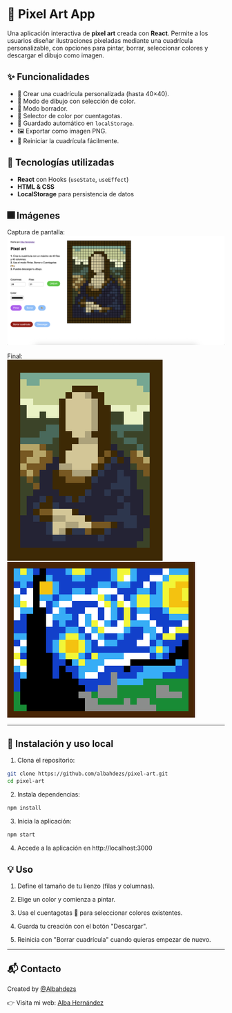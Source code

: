 # 🎨 Pixel Art App

Una aplicación interactiva de **pixel art** creada con **React**. Permite a los usuarios diseñar ilustraciones pixeladas mediante una cuadrícula personalizable, con opciones para pintar, borrar, seleccionar colores y descargar el dibujo como imagen.

## ✨ Funcionalidades

- 📏 Crear una cuadrícula personalizada (hasta 40×40).
- 🎨 Modo de dibujo con selección de color.
- 🧼 Modo borrador.
- 🧪 Selector de color por cuentagotas.
- 💾 Guardado automático en `localStorage`.
- 🖼 Exportar como imagen PNG.
- 🔄 Reiniciar la cuadrícula fácilmente.

## 🧰 Tecnologías utilizadas

- **React** con Hooks (`useState`, `useEffect`)
- **HTML & CSS**
- **LocalStorage** para persistencia de datos

## 🎆 Imágenes

Captura de pantalla:
![Captura](/assets/captura.png)

Final:<br />
![MonaLisa](/assets/mona-lisa.png) <br />
![NocheEstrellada](/assets/noche-estrellada.png)

---

## 🚀 Instalación y uso local

1. Clona el repositorio:

```bash
git clone https://github.com/albahdezs/pixel-art.git
cd pixel-art
```

2. Instala dependencias:

```bash
npm install
```

3. Inicia la aplicación:
```bash
npm start
```

4. Accede a la aplicación en http://localhost:3000

## 💡 Uso

1. Define el tamaño de tu lienzo (filas y columnas).

2. Elige un color y comienza a pintar.

3. Usa el cuentagotas 🎨 para seleccionar colores existentes.

4. Guarda tu creación con el botón "Descargar".

5. Reinicia con "Borrar cuadrícula" cuando quieras empezar de nuevo.

---

## 📬 Contacto

Created by [@Albahdezs](https://github.com/Albahdezs)<br />

👉 Visita mi web: [Alba Hernández](albahernandez.dev)
